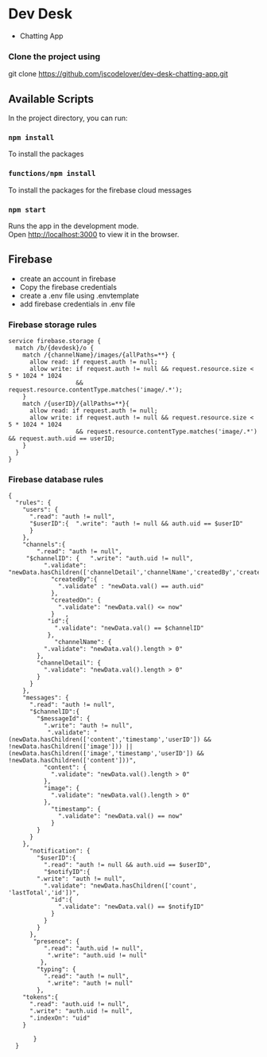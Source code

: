 # Dev Desk

- Chatting App

### Clone the project using

git clone https://github.com/jscodelover/dev-desk-chatting-app.git

## Available Scripts

In the project directory, you can run:

### `npm install`

To install the packages

### `functions/npm install`

To install the packages for the firebase cloud messages

### `npm start`

Runs the app in the development mode.<br>
Open [http://localhost:3000](http://localhost:3000) to view it in the browser.

## Firebase

- create an account in firebase
- Copy the firebase credentials
- create a .env file using .envtemplate
- add firebase credentials in .env file

### Firebase storage rules

```
service firebase.storage {
  match /b/{devdesk}/o {
    match /{channelName}/images/{allPaths=**} {
      allow read: if request.auth != null;
      allow write: if request.auth != null && request.resource.size < 5 * 1024 * 1024
                   && request.resource.contentType.matches('image/.*');
    }
    match /{userID}/{allPaths=**}{
      allow read: if request.auth != null;
      allow write: if request.auth != null && request.resource.size < 5 * 1024 * 1024
                   && request.resource.contentType.matches('image/.*') && request.auth.uid == userID;
    }
  }
}
```

### Firebase database rules

```
{
  "rules": {
    "users": {
      ".read": "auth != null",
      "$userID":{  ".write": "auth != null && auth.uid == $userID"
      }
    },
    "channels":{
        ".read": "auth != null",
     "$channelID": {   ".write": "auth.uid != null",
          ".validate": "newData.hasChildren(['channelDetail','channelName','createdBy','createdOn','id'])",
            "createdBy":{
              ".validate" : "newData.val() == auth.uid"
            },
            "createdOn": {
              ".validate": "newData.val() <= now"
            }   ,
           "id":{
             ".validate": "newData.val() == $channelID"
           },
             "channelName": {
          ".validate": "newData.val().length > 0"
        },
        "channelDetail": {
          ".validate": "newData.val().length > 0"
        }
      }
    },
    "messages": {
      ".read": "auth != null",
      "$channelID":{
        "$messageId": {
          ".write": "auth != null",
           ".validate": "(newData.hasChildren(['content','timestamp','userID']) && !newData.hasChildren(['image'])) || (newData.hasChildren(['image','timestamp','userID']) && !newData.hasChildren(['content']))",
          "content": {
            ".validate": "newData.val().length > 0"
          },
          "image": {
            ".validate": "newData.val().length > 0"
          },
            "timestamp": {
              ".validate": "newData.val() == now"
            }
        }
      }
    },
      "notification": {
        "$userID":{
          ".read": "auth != null && auth.uid == $userID",
          "$notifyID":{
        ".write": "auth != null",
          ".validate": "newData.hasChildren(['count', 'lastTotal','id'])",
            "id":{
              ".validate": "newData.val() == $notifyID"
            }
          }
        }
      },
       "presence": {
          ".read": "auth.uid != null",
           ".write": "auth.uid != null"
         },
        "typing": {
          ".read": "auth != null",
           ".write": "auth != null"
        },
    "tokens":{
      ".read": "auth.uid != null",
      ".write": "auth.uid != null",
      ".indexOn": "uid"
    }

       }
  }

```
